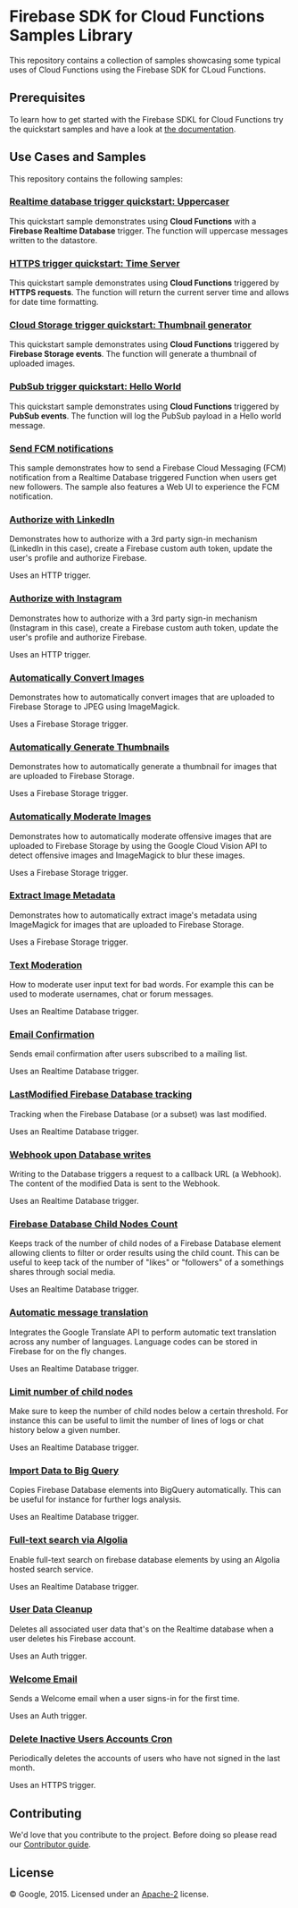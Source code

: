 # Firebase SDK for Cloud Functions Samples Library

This repository contains a collection of samples showcasing some typical uses of Cloud Functions using the Firebase SDK for CLoud Functions.


## Prerequisites

To learn how to get started with the Firebase SDKL for Cloud Functions try the quickstart samples and have a look at [the documentation](https://firebase.google.com/preview/functions/).


## Use Cases and Samples

This repository contains the following samples:

### [Realtime database trigger quickstart: Uppercaser](/quickstarts/uppercase)

This quickstart sample demonstrates using **Cloud Functions** with a **Firebase Realtime Database** trigger. The function will uppercase messages written to the datastore.

### [HTTPS trigger quickstart: Time Server](/quickstarts/time)

This quickstart sample demonstrates using **Cloud Functions** triggered by **HTTPS requests**. The function will return the current server time and allows for date time formatting.

### [Cloud Storage trigger quickstart: Thumbnail generator](/quickstarts/thumbnails)

This quickstart sample demonstrates using **Cloud Functions** triggered by **Firebase Storage events**. The function will generate a thumbnail of uploaded images.

### [PubSub trigger quickstart: Hello World](/quickstarts/thumbnails)

This quickstart sample demonstrates using **Cloud Functions** triggered by **PubSub events**. The function will log the PubSub payload in a Hello world message.

### [Send FCM notifications](fcm-notifications)

This sample demonstrates how to send a Firebase Cloud Messaging (FCM) notification from a Realtime Database triggered Function when users get new followers. The sample also features a Web UI to experience the FCM notification.

### [Authorize with LinkedIn](/linkedin-auth)

Demonstrates how to authorize with a 3rd party sign-in mechanism (LinkedIn in this case), create a Firebase custom auth token, update the user's profile and authorize Firebase.

Uses an HTTP trigger.

### [Authorize with Instagram](/instagram-auth)

Demonstrates how to authorize with a 3rd party sign-in mechanism (Instagram in this case), create a Firebase custom auth token, update the user's profile and authorize Firebase.

Uses an HTTP trigger.

### [Automatically Convert Images](/convert-images)

Demonstrates how to automatically convert images that are uploaded to Firebase Storage to JPEG using ImageMagick.

Uses a Firebase Storage trigger.

### [Automatically Generate Thumbnails](/generate-thumbnail)

Demonstrates how to automatically generate a thumbnail for images that are uploaded to Firebase Storage.

Uses a Firebase Storage trigger.

### [Automatically Moderate Images](/moderate-images)

Demonstrates how to automatically moderate offensive images that are uploaded to Firebase Storage by using the Google Cloud Vision API to detect offensive images and ImageMagick to blur these images.

Uses a Firebase Storage trigger.

### [Extract Image Metadata](/exif-images)

Demonstrates how to automatically extract image's metadata using ImageMagick for images that are uploaded to Firebase Storage.

Uses a Firebase Storage trigger.

### [Text Moderation](/text-moderation)

How to moderate user input text for bad words. For example this can be used to moderate usernames, chat or forum messages.

Uses an Realtime Database trigger.

### [Email Confirmation](/email-confirmation)

Sends email confirmation after users subscribed to a mailing list.

Uses an Realtime Database trigger.

### [LastModified Firebase Database tracking](/lastmodified-tracking)

Tracking when the Firebase Database (or a subset) was last modified.

Uses an Realtime Database trigger.

### [Webhook upon Database writes](/minimal-webhook)

Writing to the Database triggers a request to a callback URL (a Webhook). The content of the modified Data is sent to the Webhook.

Uses an Realtime Database trigger.

### [Firebase Database Child Nodes Count](/child-count)

Keeps track of the number of child nodes of a Firebase Database element allowing clients to filter or order results using the child count.
This can be useful to keep tack of the number of "likes" or "followers" of a somethings shares through social media.

Uses an Realtime Database trigger.

### [Automatic message translation](/message-translation)

Integrates the Google Translate API to perform automatic text translation across any number of languages. Language codes can be stored in Firebase for on the fly changes.

Uses an Realtime Database trigger.

### [Limit number of child nodes](/limit-children)

Make sure to keep the number of child nodes below a certain threshold. For instance this can be useful to limit the number of lines of logs or chat history below a given number.

Uses an Realtime Database trigger.

### [Import Data to Big Query](/bigquery-import)

Copies Firebase Database elements into BigQuery automatically. This can be useful for instance for further logs analysis.

Uses an Realtime Database trigger.

### [Full-text search via Algolia](/fulltext-search)

Enable full-text search on firebase database elements by using an Algolia hosted search service.

Uses an Realtime Database trigger.

### [User Data Cleanup](/user-data-cleanup)

Deletes all associated user data that's on the Realtime database when a user deletes his Firebase account.

Uses an Auth trigger.

### [Welcome Email](/new-user-email)

Sends a Welcome email when a user signs-in for the first time.

Uses an Auth trigger.

### [Delete Inactive Users Accounts Cron](/delete-unused-accounts-cron)

Periodically deletes the accounts of users who have not signed in the last month.

Uses an HTTPS trigger.


## Contributing

We'd love that you contribute to the project. Before doing so please read our [Contributor guide](CONTRIBUTING.md).


## License

© Google, 2015. Licensed under an [Apache-2](LICENSE) license.
